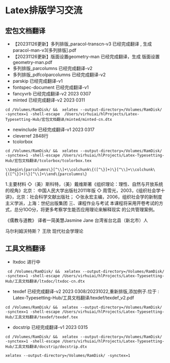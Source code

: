 # Latex排版学习交流

## 宏包文档翻译

- 【20231126更新】多列排版_paracol-transcn-v3  已经完成翻译 , 生成 paracol-man-v3[多列排版].pdf  
- 【20231126更新】版面设置geometry-man  已经完成翻译，生成 版面设置geometry-man.pdf
- 多列排版_parcolumns 已经完成翻译-v2
- 多列排版_pdfcolparcolumns 已经完成翻译-v2
- parskip 已经完成翻译-v1
- fontspec-document 已经完成翻译-v1
- fancyvrb 已经完成翻译-v2 2023 0307
- minted 已经完成翻译-v2 2023 0311
```
cd /Volumes/RamDisk/ &&  xelatex --output-directory=/Volumes/RamDisk/ -synctex=1 -shell-escape  /Users/virhuiai/hlProjects/Latex-Typesetting-Hub/宏包文档翻译/minted/minted-cn.dtx
```

- newinclude 已经完成翻译-v1 2023 0317
- cleverref 2848行
- tcolorbox
```
cd /Volumes/RamDisk/ &&  xelatex --output-directory=/Volumes/RamDisk/ -synctex=1 -shell-escape /Users/virhuiai/hlProjects/Latex-Typesetting-Hub/宏包文档翻译/tcolorbox/tcolorbox.tex
```


```
\\begin\{parcolumns\}[^\\]+\\colchunk\{([^\}]+)\}[^\\]+\\colchunk\{([^\}]+)\}[^\\]+\\end\{parcolumns\}
```
1.主要材料
◇（美）斯科特，（美）戴维斯著《组织理论：理性、自然与开放系统的视角》北京：
中国人民大学出版社2011年版
◇
周雪光，2003，《组织社会学十讲》，北京：社会科学文献出版社；
◇张永宏主编，2006，组织社会学的新制度主义学派，上海：世纪出版集团
三、课程作业与考试
本课程将采用开卷考试的方式，总分1OO分，将更多考察学生能否应用理论来解释现实
的公共管理案例。


《儒教与道教》
译者一简美慧Jasmine Jane
台湾省台北县（新北市）人

马尔利姆沃特斯？
王欣
现代社会学理论




## 工具文档翻译
- ltxdoc 进行中
```
 cd /Volumes/RamDisk/ &&  xelatex --output-directory=/Volumes/RamDisk/ -synctex=1 -shell-escape /Users/virhuiai/hlProjects/Latex-Typesetting-Hub/工具文档翻译/ltxdoc/ltxdoc-cn.dtx
```

- texdef 已经完成翻译-v2 2023 0308/20231022,重新排版,添加例子.位于 : Latex-Typesetting-Hub/工具文档翻译/texdef/texdef_v2.pdf 
```
cd /Volumes/RamDisk/ &&  xelatex --output-directory=/Volumes/RamDisk/ -synctex=1 -shell-escape /Users/virhuiai/hlProjects/Latex-Typesetting-Hub/工具文档翻译/texdef/texdef.tex
```

- docstrip  已经完成翻译-v1 2023 0315
```
cd /Volumes/RamDisk/ &&  xelatex --output-directory=/Volumes/RamDisk/ -synctex=1 -shell-escape /Users/virhuiai/hlProjects/Latex-Typesetting-Hub/工具文档翻译/docstrip/docstrip.dtx
```

```
xelatex --output-directory=/Volumes/RamDisk/ -synctex=1
```
